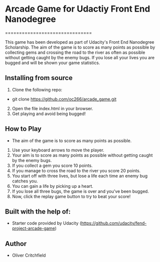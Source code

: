# Arcade Game for Udactiy Front End Nanodegree
===============================

This game has been developed as part of Udacity's Front End Nanodegree Scholarship.
The aim of the game is to score as many points as possible by collecting gems and crossing the road to the river as often as possible without getting caught by the enemy bugs. If you lose all your lives you are bugged and will be shown your game statistics.

## Installing from source

1. Clone the following repo:
 * git clone https://github.com/oc266/arcade_game.git
2. Open the file index.html in your browser.
3. Get playing and avoid being bugged!

## How to Play
* The aim of the game is to score as many points as possible.
1. Use your keyboard arrows to move the player.
2. Your aim is to score as many points as possible without getting caught by the enemy bugs.
3. If you collect a gem you score 10 points.
4. If you manage to cross the road to the river you score 20 points.
5. You start off with three lives, but lose a life each time an enemy bug catches you.
6. You can gain a life by picking up a heart.
7. If you lose all three bugs, the game is over and you've been bugged.
8. Now, click the replay game button to try to beat your score!

## Built with the help of:
* Starter code provided by Udacity (https://github.com/udacity/fend-project-arcade-game)

## Author
* Oliver Critchfield
